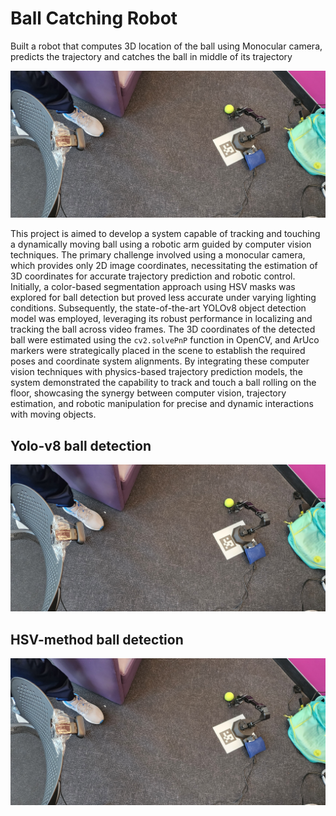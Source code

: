 # Ball Catching Robot
 Built a robot that computes 3D location of the ball using Monocular camera, predicts the trajectory and catches the ball in middle of its trajectory

 ![Experiment Setup ....loading](https://github.com/venkydesai/ball_catching_robot/blob/main/images/Robotic_arm_ball_3.jpeg)

 This project is aimed to develop a system capable of tracking and touching a dynamically moving ball using a robotic arm guided by computer vision techniques. The primary challenge involved using a monocular camera, which provides only 2D image coordinates, necessitating the estimation of 3D coordinates for accurate trajectory prediction and robotic control. Initially, a color-based segmentation approach using HSV masks was explored for ball detection but proved less accurate under varying lighting conditions. Subsequently, the state-of-the-art YOLOv8 object detection model was employed, leveraging its robust performance in localizing and tracking the ball across video frames. The 3D coordinates of the detected ball were estimated using the `cv2.solvePnP` function in OpenCV, and ArUco markers were strategically placed in the scene to establish the required poses and coordinate system alignments. By integrating these computer vision techniques with physics-based trajectory prediction models, the system demonstrated the capability to track and touch a ball rolling on the floor, showcasing the synergy between computer vision, trajectory estimation, and robotic manipulation for precise and dynamic interactions with moving objects.

## Yolo-v8 ball detection

![Yolo-v8 ....loading](https://github.com/venkydesai/ball_catching_robot/blob/main/images/Robotic_arm_ball_3.jpeg)

## HSV-method ball detection

![HSV-method ....loading](https://github.com/venkydesai/ball_catching_robot/blob/main/images/Robotic_arm_ball_3.jpeg)

